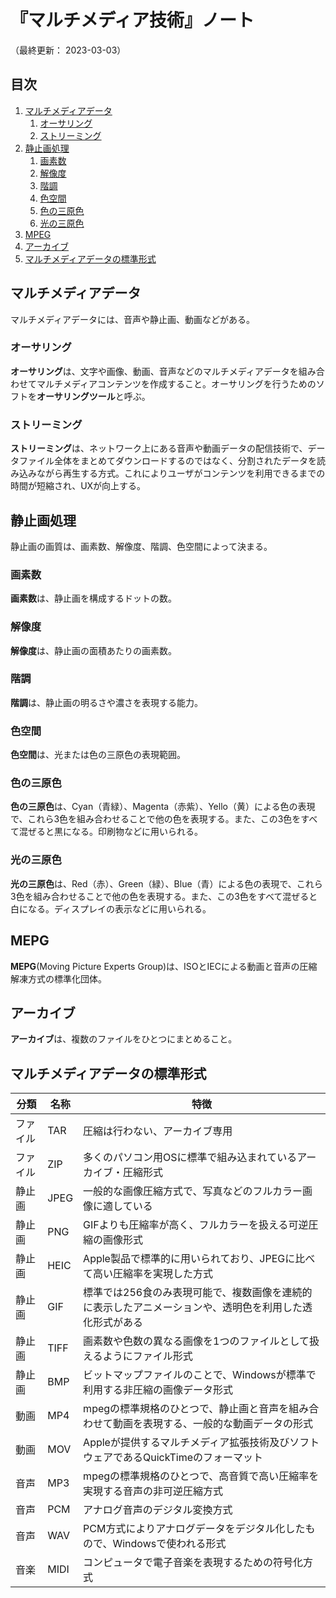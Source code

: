# 『マルチメディア技術』ノート

（最終更新： 2023-03-03）


## 目次

1. [マルチメディアデータ](#マルチメディアデータ)
	1. [オーサリング](#オーサリング)
	1. [ストリーミング](#ストリーミング)
1. [静止画処理](#静止画処理)
	1. [画素数](#画素数)
	1. [解像度](#解像度)
	1. [階調](#階調)
	1. [色空間](#色空間)
	1. [色の三原色](#色の三原色)
	1. [光の三原色](#光の三原色)
1. [MPEG](#mpeg)
1. [アーカイブ](#アーカイブ)
1. [マルチメディアデータの標準形式](#マルチメディアデータの標準形式)


## マルチメディアデータ

マルチメディアデータには、音声や静止画、動画などがある。

### オーサリング

**オーサリング**は、文字や画像、動画、音声などのマルチメディアデータを組み合わせてマルチメディアコンテンツを作成すること。オーサリングを行うためのソフトを**オーサリングツール**と呼ぶ。

### ストリーミング

**ストリーミング**は、ネットワーク上にある音声や動画データの配信技術で、データファイル全体をまとめてダウンロードするのではなく、分割されたデータを読み込みながら再生する方式。これによりユーザがコンテンツを利用できるまでの時間が短縮され、UXが向上する。


## 静止画処理

静止画の画質は、画素数、解像度、階調、色空間によって決まる。

### 画素数

**画素数**は、静止画を構成するドットの数。

### 解像度

**解像度**は、静止画の面積あたりの画素数。

### 階調

**階調**は、静止画の明るさや濃さを表現する能力。

### 色空間

**色空間**は、光または色の三原色の表現範囲。

### 色の三原色

**色の三原色**は、Cyan（青緑）、Magenta（赤紫）、Yello（黄）による色の表現で、これら3色を組み合わせることで他の色を表現する。また、この3色をすべて混ぜると黒になる。印刷物などに用いられる。

### 光の三原色

**光の三原色**は、Red（赤）、Green（緑）、Blue（青）による色の表現で、これら3色を組み合わせることで他の色を表現する。また、この3色をすべて混ぜると白になる。ディスプレイの表示などに用いられる。


## MEPG

**MEPG**(Moving Picture Experts Group)は、ISOとIECによる動画と音声の圧縮解凍方式の標準化団体。


## アーカイブ

**アーカイブ**は、複数のファイルをひとつにまとめること。


## マルチメディアデータの標準形式

| 分類     | 名称 | 特徴 |
|----------|------|------|
| ファイル | TAR  | 圧縮は行わない、アーカイブ専用                                                                           |
| ファイル | ZIP  | 多くのパソコン用OSに標準で組み込まれているアーカイブ・圧縮形式                                          |
| 静止画   | JPEG | 一般的な画像圧縮方式で、写真などのフルカラー画像に適している                                            |
| 静止画   | PNG  | GIFよりも圧縮率が高く、フルカラーを扱える可逆圧縮の画像形式                                              |
| 静止画   | HEIC | Apple製品で標準的に用いられており、JPEGに比べて高い圧縮率を実現した方式                                  |
| 静止画   | GIF  | 標準では256食のみ表現可能で、複数画像を連続的に表示したアニメーションや、透明色を利用した透化形式がある |
| 静止画   | TIFF | 画素数や色数の異なる画像を1つのファイルとして扱えるようにファイル形式                                    |
| 静止画   | BMP  | ビットマップファイルのことで、Windowsが標準で利用する非圧縮の画像データ形式                              |
| 動画     | MP4  | mpegの標準規格のひとつで、静止画と音声を組み合わせて動画を表現する、一般的な動画データの形式           |
| 動画     | MOV  | Appleが提供するマルチメディア拡張技術及びソフトウェアであるQuickTimeのフォーマット                       |
| 音声     | MP3  | mpegの標準規格のひとつで、高音質で高い圧縮率を実現する音声の非可逆圧縮方式                              |
| 音声     | PCM  | アナログ音声のデジタル変換方式                                                                           |
| 音声     | WAV  | PCM方式によりアナログデータをデジタル化したもので、Windowsで使われる形式                                 |
| 音楽     | MIDI | コンピュータで電子音楽を表現するための符号化方式                                                        |
